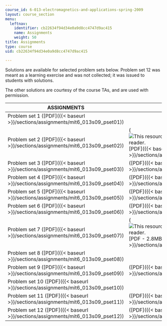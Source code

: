 ```yaml
---
course_id: 6-013-electromagnetics-and-applications-spring-2009
layout: course_section
menu:
  leftnav:
    identifier: cb22634f94d34e0a9d8cc4747d9ac415
    name: Assignments
    weight: 50
title: Assignments
type: course
uid: cb22634f94d34e0a9d8cc4747d9ac415

---
```


Solutions are available for selected problem sets below. Problem set 12 was meant as a learning exercise and was not collected; it was issued to students with solutions.

The other solutions are courtesy of the course TAs, and are used with permission.

| ASSIGNMENTS | SOLUTIONS |
| --- | --- |
| Problem set 1 ([PDF]({{< baseurl >}}/sections/assignments/mit6_013s09_pset01)) | &nbsp; |
| Problem set 2 ([PDF]({{< baseurl >}}/sections/assignments/mit6_013s09_pset02)) | (![This resource may not render correctly in a screen reader.](/images/inacessible.gif)[PDF]({{< baseurl >}}/sections/assignments/mit6_013s09_sol_pset02)) |
| Problem set 3 ([PDF]({{< baseurl >}}/sections/assignments/mit6_013s09_pset03)) | ([PDF]({{< baseurl >}}/sections/assignments/mit6_013s09_sol_pset03)) |
| Problem set 4 ([PDF]({{< baseurl >}}/sections/assignments/mit6_013s09_pset04)) | ([PDF]({{< baseurl >}}/sections/assignments/mit6_013s09_sol_pset04)) |
| Problem set 5 ([PDF]({{< baseurl >}}/sections/assignments/mit6_013s09_pset05)) | ([PDF]({{< baseurl >}}/sections/assignments/mit6_013s09_sol_pset05)) |
| Problem set 6 ([PDF]({{< baseurl >}}/sections/assignments/mit6_013s09_pset06)) | ([PDF]({{< baseurl >}}/sections/assignments/mit6_013s09_sol_pset06)) |
| Problem set 7 ([PDF]({{< baseurl >}}/sections/assignments/mit6_013s09_pset07)) | (![This resource may not render correctly in a screen reader.](/images/inacessible.gif)[PDF - 2.8MB]({{< baseurl >}}/sections/assignments/mit6_013s09_sol_pset07)) |
| Problem set 8 ([PDF]({{< baseurl >}}/sections/assignments/mit6_013s09_pset08)) | &nbsp; |
| Problem set 9 ([PDF]({{< baseurl >}}/sections/assignments/mit6_013s09_pset09)) | ([PDF]({{< baseurl >}}/sections/assignments/mit6_013s09_sol_pset09)) |
| Problem set 10 ([PDF]({{< baseurl >}}/sections/assignments/mit6_013s09_pset10)) | &nbsp; |
| Problem set 11 ([PDF]({{< baseurl >}}/sections/assignments/mit6_013s09_pset11)) | ([PDF]({{< baseurl >}}/sections/assignments/mit6_013s09_sol_pset11)) |
| Problem set 12 ([PDF]({{< baseurl >}}/sections/assignments/mit6_013s09_pset12)) | ([PDF]({{< baseurl >}}/sections/assignments/mit6_013s09_sol_pset12))